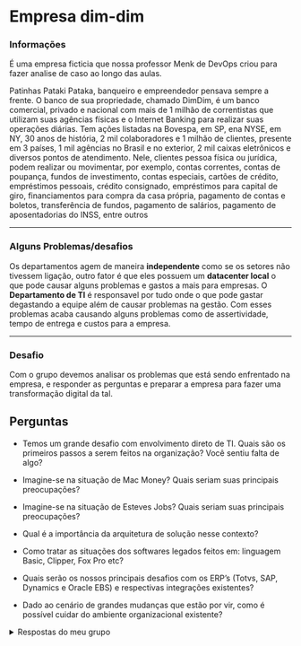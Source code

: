 # Empresa dim-dim

### Informações 

É uma empresa ficticia que nossa professor Menk de DevOps criou para fazer analise de caso ao longo das aulas.

Patinhas Pataki Pataka, banqueiro e empreendedor pensava sempre a frente. O banco de sua propriedade, chamado DimDim, é um banco comercial, privado e nacional com mais de 1 milhão de correntistas que utilizam suas agências físicas e o Internet Banking para realizar suas operações diárias.
Tem ações listadas na Bovespa, em SP, ena NYSE, em NY, 30 anos de história, 2 mil colaboradores e 1 milhão de clientes, presente em 3 países, 1 mil agências no Brasil e no exterior, 2 mil caixas eletrônicos e diversos pontos de atendimento.
Nele, clientes pessoa física ou jurídica, podem realizar ou movimentar, por exemplo, contas correntes, contas de poupança, fundos de investimento, contas especiais, cartões de crédito, empréstimos pessoais, crédito consignado, empréstimos para capital de giro, financiamentos para compra da casa própria, pagamento de contas e boletos, transferência de fundos, pagamento de salários, pagamento de aposentadorias do INSS, entre outros

---

### Alguns Problemas/desafios

Os departamentos agem de maneira **independente** como se os setores não tivessem ligação, outro fator é que eles possuem um **datacenter local** o que pode causar alguns problemas e gastos a mais para empresas. O **Departamento de TI** é responsavel por tudo onde o que pode gastar degastando a equipe além de causar problemas na gestão. Com esses problemas acaba causando alguns problemas como de assertividade, tempo de entrega e custos para a empresa.

---

### Desafio

Com o grupo devemos analisar os problemas que está sendo enfrentado na empresa, e responder as perguntas e preparar a empresa para fazer uma transformação digital da tal.

## Perguntas

- Temos um grande desafio com envolvimento direto de TI. Quais são os primeiros passos a serem feitos na organização? Você sentiu falta de algo?

- Imagine-se na situação de Mac Money? Quais seriam suas principais preocupações?

- Imagine-se na situação de Esteves Jobs? Quais seriam suas principais preocupações?

- Qual é a importância da arquitetura de solução nesse contexto?

- Como tratar as situações dos softwares legados feitos em: linguagem Basic, Clipper, Fox Pro etc?

- Quais serão os nossos principais desafios com os ERP’s (Totvs, SAP, Dynamics e Oracle EBS) e respectivas integrações existentes?

- Dado ao cenário de grandes mudanças que estão por vir, como é possível cuidar do ambiente organizacional existente?

<details>
<summary>Respostas do meu grupo</summary>
<br/>

1) Temos um grande desafio com envolvimento direto de TI. Quais são os primeiros passos a serem feitos na organização? Você sentiu falta de algo?
**Resposta:** Conhecer cada equipe, reunir o grupo e organizar quais são os problemas, avaliação e revisão geral da estrutura do projeto em si, propor ideias em que una a equipe e não a sobrecarregue, procurar feedback constante. Senti falta de algumas Informações como quais são os setores e como estão organizados.
 
 
2) Imagine-se na situação de Mac Money? Quais seriam suas principais preocupações?
**Resposta:** Analizar o nivel de gravidade de cada problema e se é possivel resolver sem perca de clientes, manutenção do sistema, garantir e organizar a empresa de uma maneira que ocorra a transição de funções sem problemas e sem mutirão, saber se as soluções que vão ser propostas será um bom investimento para a empresa e conhecer a equipe (como trabalham, quanto rendem, satisfação e ideias)
 
3) Imagine-se na situação de Esteves Jobs? Quais seriam suas principais preocupações?
**Resposta:** Entender o que os clientes precisam, organizar a empresa/funcionários de maneira técnica e eficiente para que as necessidades do projeto sejam cumpridas e organização da estrutura das equipes em como ele iria fazer para unir e estabilizar os setores
 
4) Qual é a importância da arquitetura de solução nesse contexto?
**Resposta:** Garantir que todos os sistemas, ferramentas e processos funcionem de maneira integrada e eficaz ( escalabilidade, integração). Saber quais são as prioridades deles e se as equipes podem trabalhar melhor com as "ferramentas" que eles possuem.
 
5) Como tratar as situações dos softwares legados feitos em: linguagem Basic, Clipper, Fox Pro etc?
**Resposta:** Caso seja necessario fazer uma mordernização nos softwares, que é melhor fazer uma atualização em um ambiente diferente do ambiente de produção para assim conseguir ter mais organização, refatorar o código e procurar a equipe que tem o conhecimento necessario para entender o funcionamento do software legado
 
6) Quais serão os nossos principais desafios com os ERP’s (Totvs, SAP, Dynamics e Oracle EBS) e respectivas integrações existentes?
**Resposta:** Os desafios em questão são, transferir todos os dados que a dim-dim de forma para reutilizar os dados de forma otimizada sem utilizar algo que seja localmente, a integração de novas tecnologias e fazer a união dos sistemas de uma forma que não aja conflito, sem quebrar o sistema
 
7) Dado ao cenário de grandes mudanças que estão por vir, como é possível cuidar do ambiente organizacional existente?
**Resposta:** Com o ambiente organizacional em meio de uma atualização e também ainda em produção, seria bom contratar ajuda mental como psicologos para falar com os funcionarios, além de fazer reuniões com os departamentos para explicar sobre trablhar em coletividade com os outros setores, além de oferecer curso profissionalizante para que quando a transformação digital esteja pronta os funcionarios estejam prontos tambem para utilizar a tecnologia na empresa. Além de colocar pessoas com perfil de lideres onde se preocupam com a infraestrutura, união e estabilidade para liderar e organizar cada setor, fazendo esses mesmos lideres representarem suas equipes e assim fazendo reuniões para concentração de ideias e feedbacks constantes para soluções de problemas. Alertar os funcionários e ser transparente sobre as mudanças que estão por vir, e ao mesmo tempo, dar espaço e tempo para que os mesmos consigam se adaptar/aprender as mudanças.
</details>